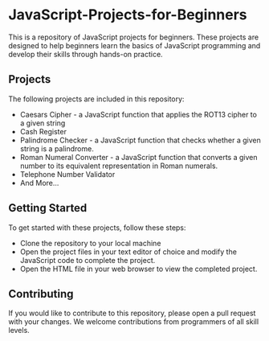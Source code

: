 # JavaScript-Projects-for-Beginners
This is a repository of JavaScript projects for beginners. These projects are designed to help beginners learn the basics of JavaScript programming and develop their skills through hands-on practice.

## Projects
The following projects are included in this repository:
- Caesars Cipher - a JavaScript function that applies the ROT13 cipher to a given string
- Cash Register
- Palindrome Checker - a JavaScript function that checks whether a given string is a palindrome.
- Roman Numeral Converter -  a JavaScript function that converts a given number to its equivalent representation in Roman numerals.
- Telephone Number Validator
- And More...

## Getting Started
To get started with these projects, follow these steps:

- Clone the repository to your local machine
- Open the project files in your text editor of choice and modify the JavaScript code to complete the project.
- Open the HTML file in your web browser to view the completed project.

## Contributing
If you would like to contribute to this repository, please open a pull request with your changes. We welcome contributions from programmers of all skill levels.
